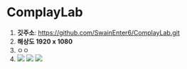 # ComplayLab

1. **깃주소**: https://github.com/SwainEnter6/ComplayLab.git
2. **해상도 1920 x 1080**
3. ㅇㅇ
4. <img src="https://img.shields.io/badge/JavaScript-F7DF1E?style=flat-square&logo=javascript&logoColor=black"> <img src="https://img.shields.io/badge/HTML5-E34F26?style=flat-square&logo=html5&logoColor=white"> <img src="https://img.shields.io/badge/CSS3-1572B6?style=flat-square&logo=css3&logoColor=white">
